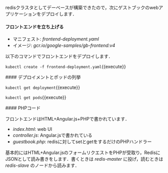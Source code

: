 redisクラスタとしてデーベースが構築できたので，次にゲストブックのwebアプリケーションをデプロイします．

#### フロントエンドを立ち上げる 

- マニフェスト: _frontend-deployment.yaml_  
- イメージ: _gcr.io/google-samples/gb-frontend:v4_

以下のコマンドでフロントエンドをデプロイします．

`kubectl create -f frontend-deployment.yaml`{{execute}}

#### デプロイメントとポッドの列挙

`kubectl get deployment`{{execute}}

`kubectl get pods`{{execute}}

#### PHPコード

フロントエンドはHTML+Angular.js+PHPで書かれています．

- _index.html_: web UI
- _controller.js_: Angular.jsで書かれている
- _guestbook.php_: redisに対してsetとgetをするだけのPHPハンドラー

基本的にはHTML+Angular.jsのフォームリクエストをPHPが受取り，RedisにJSONとして読み書きをします．書くときは _redis-master_ に投げ，読むときは _redis-slave_ のノードから読みます．
